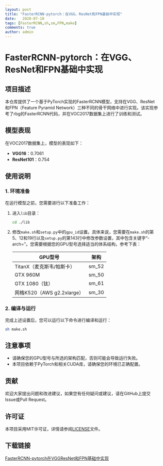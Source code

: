 ```yaml
---
layout: post
title: "FasterRCNN-pytorch：在VGG、ResNet和FPN基础中实现"
date:   2020-07-10
tags: [FasterRCNN,sh,sm,FPN,make]
comments: true
author: admin
---
```

# FasterRCNN-pytorch：在VGG、ResNet和FPN基础中实现

## 项目描述

本仓库提供了一个基于PyTorch实现的FasterRCNN模型，支持在VGG、ResNet和FPN（Feature Pyramid Network）三种不同的骨干网络中进行实现。该实现参考了rbg的FasterRCNN代码，并在VOC2017数据集上进行了训练和测试。

## 模型表现

在VOC2017数据集上，模型的表现如下：

- **VGG16**：0.7061
- **ResNet101**：0.754

## 使用说明

### 1. 环境准备

在运行模型之前，您需要进行以下准备工作：

1. 进入`lib`目录：
   ```bash
   cd ./lib
   ```

2. 修改`make.sh`和`setup.py`中的`gpu_id`设置。具体来说，您需要在`make.sh`的第5、12和19行以及`setup.py`的第143行中修改参数设置，其中包含关键字“-arch=”。您需要根据您的GPU型号选择适当的体系结构，参考下表：

   | GPU型号               | 架构    |
   |-----------------------|---------|
   | TitanX（麦克斯韦/帕斯卡） | sm_52   |
   | GTX 960M              | sm_50   |
   | GTX 1080（钛）        | sm_61   |
   | 网格K520（AWS g2.2xlarge） | sm_30   |

### 2. 编译与运行

完成上述设置后，您可以运行以下命令进行编译和运行：

```bash
sh make.sh
```

## 注意事项

- 请确保您的GPU型号与所选的架构匹配，否则可能会导致运行失败。
- 本项目依赖于PyTorch和相关CUDA库，请确保您的环境已正确配置。

## 贡献

欢迎大家提出问题和改进建议，如果您有任何疑问或建议，请在GitHub上提交Issue或Pull Request。

## 许可证

本项目采用MIT许可证，详情请参阅[LICENSE](LICENSE)文件。

## 下载链接

[FasterRCNN-pytorch在VGGResNet和FPN基础中实现](https://pan.quark.cn/s/83b314ec4f0e)